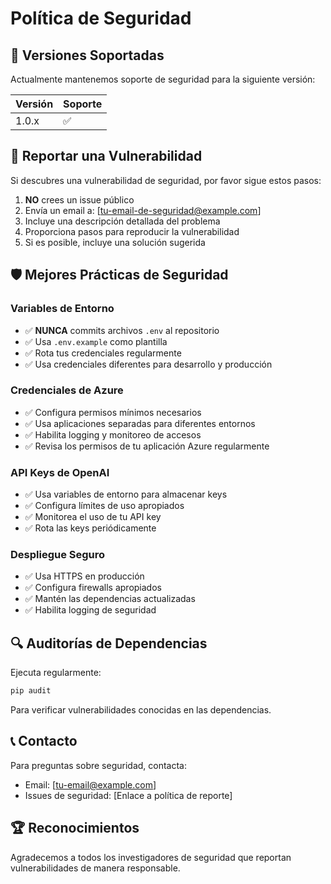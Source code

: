 # Política de Seguridad

## 🔐 Versiones Soportadas

Actualmente mantenemos soporte de seguridad para la siguiente versión:

| Versión | Soporte |
| ------- | ------ |
| 1.0.x   | ✅     |

## 🚨 Reportar una Vulnerabilidad

Si descubres una vulnerabilidad de seguridad, por favor sigue estos pasos:

1. **NO** crees un issue público
2. Envía un email a: [tu-email-de-seguridad@example.com]
3. Incluye una descripción detallada del problema
4. Proporciona pasos para reproducir la vulnerabilidad
5. Si es posible, incluye una solución sugerida

## 🛡️ Mejores Prácticas de Seguridad

### Variables de Entorno
- ✅ **NUNCA** commits archivos `.env` al repositorio
- ✅ Usa `.env.example` como plantilla
- ✅ Rota tus credenciales regularmente
- ✅ Usa credenciales diferentes para desarrollo y producción

### Credenciales de Azure
- ✅ Configura permisos mínimos necesarios
- ✅ Usa aplicaciones separadas para diferentes entornos
- ✅ Habilita logging y monitoreo de accesos
- ✅ Revisa los permisos de tu aplicación Azure regularmente

### API Keys de OpenAI
- ✅ Usa variables de entorno para almacenar keys
- ✅ Configura límites de uso apropiados
- ✅ Monitorea el uso de tu API key
- ✅ Rota las keys periódicamente

### Despliegue Seguro
- ✅ Usa HTTPS en producción
- ✅ Configura firewalls apropiados
- ✅ Mantén las dependencias actualizadas
- ✅ Habilita logging de seguridad

## 🔍 Auditorías de Dependencias

Ejecuta regularmente:

```bash
pip audit
```

Para verificar vulnerabilidades conocidas en las dependencias.

## 📞 Contacto

Para preguntas sobre seguridad, contacta:
- Email: [tu-email@example.com]
- Issues de seguridad: [Enlace a política de reporte]

## 🏆 Reconocimientos

Agradecemos a todos los investigadores de seguridad que reportan vulnerabilidades de manera responsable.
